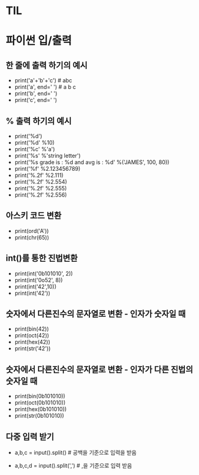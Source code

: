 # TIL

# 파이썬 입/출력

## 한 줄에 출력 하기의 예시
- print('a'+'b'+'c') # abc
- print('a', end=' ') # a b c  
- print('b', end=' ')  
- print('c', end=' ')  

## % 출력 하기의 예시
- print('\%d')
- print('%d' %10)
- print('%c' %'a')
- print('%s' %'string letter')
- print('%s grade is : %d and avg is : %d' %('JAMES', 100, 80))
- print('%f' %2.123456789)
- print('%.2f' %2.111)
- print('%.2f' %2.554)
- print('%.2f' %2.555)
- print('%.2f' %2.556)

## 아스키 코드 변환
- print(ord('A'))
- print(chr(65))

## int()를 통한 진법변환
- print(int('0b101010', 2))
- print(int('0o52', 8))
- print(int('42',10))
- print(int('42'))

## 숫자에서 다른진수의 문자열로 변환 - 인자가 숫자일 때
- print(bin(42))
- print(oct(42))
- print(hex(42))
- print(str('42'))

## 숫자에서 다른진수의 문자열로 변환 - 인자가 다른 진법의 숫자일 때
- print(bin(0b101010))
- print(oct(0b101010))
- print(hex(0b101010))
- print(str(0b101010))

## 다중 입력 받기
- a,b,c = input().split() # 공백을 기준으로 입력을 받음

- a,b,c,d = input().split(',') # ,을 기준으로 입력 받음
